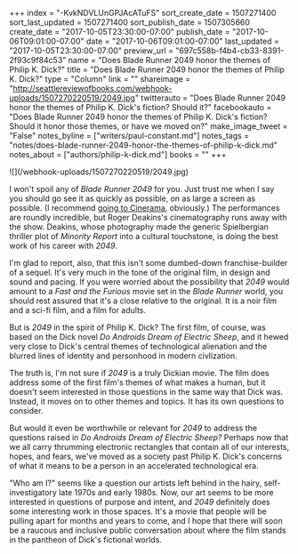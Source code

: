+++
index = "-KvkNDVLUnGPJAcATuFS"
sort_create_date = 1507271400
sort_last_updated = 1507271400
sort_publish_date = 1507305660
create_date = "2017-10-05T23:30:00-07:00"
publish_date = "2017-10-06T09:01:00-07:00"
date = "2017-10-06T09:01:00-07:00"
last_updated = "2017-10-05T23:30:00-07:00"
preview_url = "697c558b-f4b4-cb33-8391-2f93c9f84c53"
name = "Does Blade Runner 2049 honor the themes of Philip K. Dick?"
title = "Does Blade Runner 2049 honor the themes of Philip K. Dick?"
type = "Column"
link = ""
shareimage = "http://seattlereviewofbooks.com/webhook-uploads/1507270220519/2049.jpg"
twitterauto = "Does Blade Runner 2049 honor the themes of Philip K. Dick's fiction? Should it?"
facebookauto = "Does Blade Runner 2049 honor the themes of Philip K. Dick's fiction? Should it honor those themes, or have we moved on?"
make_image_tweet = "False"
notes_byline = ["writers/paul-constant.md"]
notes_tags = "notes/does-blade-runner-2049-honor-the-themes-of-philip-k-dick.md"
notes_about = ["authors/philip-k-dick.md"]
books = ""
+++
<p class="image">![](/webhook-uploads/1507270220519/2049.jpg)</p>

I won't spoil any of *Blade Runner 2049* for you. Just trust me when I say you should go see it as quickly as possible, on as large a screen as possible. (I recommend [going to Cinerama](https://www.cinerama.com/), obviously.) The performances are roundly incredible, but Roger Deakins's cinematography runs away with the show. Deakins, whose photography made the generic Spielbergian thriller plot of *Minority Report* into a cultural touchstone, is doing the best work of his career with *2049*.

I'm glad to report, also, that this isn't some dumbed-down franchise-builder of a sequel. It's very much in the tone of the original film, in design and sound and pacing. If you were worried about the possibility that *2049* would amount to a *Fast and the Furious* movie set in the *Blade Runner* world, you should rest assured that it's a close relative to the original. It is a noir film and a sci-fi film, and a film for adults.

But is *2049* in the spirit of Philip K. Dick? The first film, of course, was based on the Dick novel *Do Androids Dream of Electric Sheep*, and it hewed very close to Dick's central themes of technological alienation and the blurred lines of identity and personhood in modern civlization. 

The truth is, I'm not sure if *2049* is a truly Dickian movie. The film does address some of the first film's themes of what makes a human, but it doesn't seem interested in those questions in the same way that Dick was. Instead, it moves on to other themes and topics. It has its own questions to consider.

But would it even be worthwhile or relevant for *2049* to address the questions raised in *Do Androids Dream of Electric Sheep?* Perhaps now that we all carry thrumming electronic rectangles that contain all of our interests, hopes, and fears, we've moved as a society past Philip K. Dick's concerns of what it means to be a person in an accelerated technological era. 

"Who am I?" seems like a question our artists left behind in the hairy, self-investigatory late 1970s and early 1980s. Now, our art seems to be more interested in questions of purpose and intent, and *2049* definitely does some interesting work in those spaces. It's a movie that people will be pulling apart for months and years to come, and I hope that there will soon be a raucous and inclusive public conversation about where the film stands in the pantheon of Dick's fictional worlds.